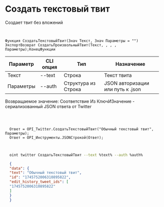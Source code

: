 ﻿---
sidebar_position: 1
---

# Создать текстовый твит
 Создает твит без вложений


<br/>


`Функция СоздатьТекстовыйТвит(Знач Текст, Знач Параметры = "") ЭкспортВозврат СоздатьПроизвольныйТвит(Текст, , , , Параметры);КонецФункции`

  | Параметр | CLI опция | Тип | Назначение |
  |-|-|-|-|
  | Текст | --text | Строка | Текст твита |
  | Параметры | --auth | Структура из Строка | JSON авторизации или путь к .json |

  
  Возвращаемое значение:   Соответствие Из КлючИЗначение - сериализованный JSON ответа от Twitter

<br/>




```bsl title="Пример кода"
  
  Ответ = OPI_Twitter.СоздатьТекстовыйТвит("Обычный текстовый твит", Параметры);
  Ответ = OPI_Инструменты.JSONСтрокой(Ответ);
  
```
	


```sh title="Пример команды CLI"
    
  oint twitter СоздатьТекстовыйТвит --text %text% --auth %auth%

```

```json title="Результат"
  {
  "data": {
  "text": "Обычный текстовый твит",
  "id": "1745752006310895822",
  "edit_history_tweet_ids": [
  "1745752006310895822"
  ]
  }
  }
```
